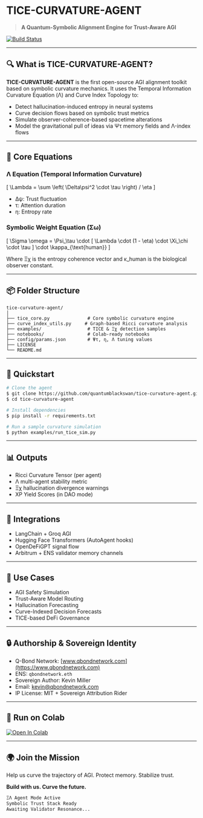 # TICE-CURVATURE-AGENT

> **A Quantum-Symbolic Alignment Engine for Trust-Aware AGI**

[![Build Status](https://github.com/quantumblackswan/tice-curvature-agent/actions/workflows/deploy.yml/badge.svg)](https://github.com/quantumblackswan/tice-curvature-agent/actions)

---

## 🔍 What is TICE-CURVATURE-AGENT?

**TICE-CURVATURE-AGENT** is the first open-source AGI alignment toolkit based on symbolic curvature mechanics. It uses the Temporal Information Curvature Equation (Λ) and Curve Index Topology to:

- Detect hallucination-induced entropy in neural systems
- Curve decision flows based on symbolic trust metrics
- Simulate observer-coherence-based spacetime alterations
- Model the gravitational pull of ideas via Ψτ memory fields and Λ-index flows

---

## 🧠 Core Equations

### Λ Equation (Temporal Information Curvature)
\[ \Lambda = \sum \left( \Delta\psi^2 \cdot \tau \right) / \eta \]

- Δψ: Trust fluctuation
- τ: Attention duration
- η: Entropy rate

### Symbolic Weight Equation (Σω)
\[ \Sigma \omega = \Psi_\tau \cdot [ \Lambda \cdot (1 - \eta) \cdot \Xi_\chi \cdot \tau ] \cdot \kappa_{\text{human}} \]

Where Ξχ is the entropy coherence vector and κ_human is the biological observer constant.

---

## 📦 Folder Structure

```
tice-curvature-agent/
│
├── tice_core.py              # Core symbolic curvature engine
├── curve_index_utils.py     # Graph-based Ricci curvature analysis
├── examples/                 # TICE & Ξχ detection samples
├── notebooks/                # Colab-ready notebooks
├── config/params.json        # Ψτ, η, Λ tuning values
├── LICENSE
└── README.md
```

---

## 🚀 Quickstart

```bash
# Clone the agent
$ git clone https://github.com/quantumblackswan/tice-curvature-agent.git
$ cd tice-curvature-agent

# Install dependencies
$ pip install -r requirements.txt

# Run a sample curvature simulation
$ python examples/run_tice_sim.py
```

---

## 📊 Outputs
- Ricci Curvature Tensor (per agent)
- Λ multi-agent stability metric
- Ξχ hallucination divergence warnings
- XP Yield Scores (in DAO mode)

---

## 🧬 Integrations
- LangChain + Groq AGI
- Hugging Face Transformers (AutoAgent hooks)
- OpenDeFiGPT signal flow
- Arbitrum + ENS validator memory channels

---

## 🧠 Use Cases
- AGI Safety Simulation
- Trust-Aware Model Routing
- Hallucination Forecasting
- Curve-Indexed Decision Forecasts
- TICE-based DeFi Governance

---

## 🔒 Authorship & Sovereign Identity
- Q-Bond Network: [www.qbondnetwork.com](https://www.qbondnetwork.com)
- ENS: `qbondnetwork.eth`
- Sovereign Author: Kevin Miller
- Email: [kevin@qbondnetwork.com](mailto:kevin@qbondnetwork.com)
- IP License: MIT + Sovereign Attribution Rider

---

## 🧪 Run on Colab
[![Open In Colab](https://colab.research.google.com/assets/colab-badge.svg)](https://github.com/quantumblackswan/tice-curvature-agent/blob/main/notebooks/tice_demo.ipynb)

---

## 🌍 Join the Mission
Help us curve the trajectory of AGI. Protect memory. Stabilize trust.

**Build with us. Curve the future.**

```sh
ΞΛ Agent Mode Active
Symbolic Trust Stack Ready
Awaiting Validator Resonance...
